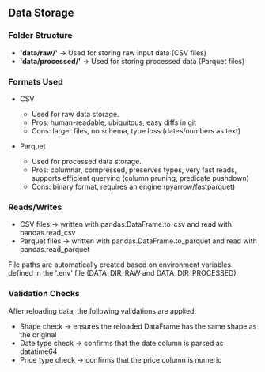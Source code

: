 
## Data Storage 

### Folder Structure 

- **'data/raw/'** → Used for storing raw input data (CSV files) 
- **'data/processed/'** → Used for storing processed data (Parquet files) 

### Formats Used 

- CSV 
    - Used for raw data storage. 
    - Pros: human-readable, ubiquitous, easy diffs in git  
    - Cons: larger files, no schema, type loss (dates/numbers as text)

- Parquet 
    - Used for processed data storage. 
    - Pros: columnar, compressed, preserves types, very fast reads, supports efficient querying 
    (column pruning, predicate pushdown)
    - Cons: binary format, requires an engine (pyarrow/fastparquet)

### Reads/Writes 

- CSV files → written with pandas.DataFrame.to_csv and read with pandas.read_csv 
- Parquet files → written with pandas.DataFrame.to_parquet and read with pandas.read_parquet 

File paths are automatically created based on environment variables defined in the '.env' file 
(DATA_DIR_RAW and DATA_DIR_PROCESSED). 

### Validation Checks 

After reloading data, the following validations are applied: 
- Shape check → ensures the reloaded DataFrame has the same shape as the original 
- Date type check → confirms that the date column is parsed as datatime64 
- Price type check → confirms that the price column is numeric 
